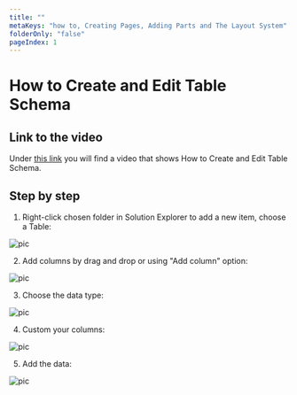 ```yaml
---
title: ""
metaKeys: "how to, Creating Pages, Adding Parts and The Layout System"
folderOnly: "false"
pageIndex: 1
---
```

# How to Create and Edit Table Schema

## Link to the video

Under [this link](https://profitbasedocs.blob.core.windows.net/videos/Tables%20-%20Intro%20-%20creating%2C%20editing%2C%20table%20schema%2C%20columns%20and%20their%20properties.mp4) you will find a video that shows How to Create and Edit Table Schema. 
<br/>

## Step by step

1. Right-click chosen folder in Solution Explorer to add a new item, choose a Table:

![pic](https://profitbasedocs.blob.core.windows.net/images/HTtb%20(1).png)

2. Add columns by drag and drop or using "Add column" option:

![pic](https://profitbasedocs.blob.core.windows.net/images/HTtb%20(2).png)

3. Choose the data type:

![pic](https://profitbasedocs.blob.core.windows.net/images/HTtb%20(3).png)

4. Custom your columns:

![pic](https://profitbasedocs.blob.core.windows.net/images/HTtb%20(4).png)

5. Add the data:

![pic](https://profitbasedocs.blob.core.windows.net/images/HTtb%20(5).png)
